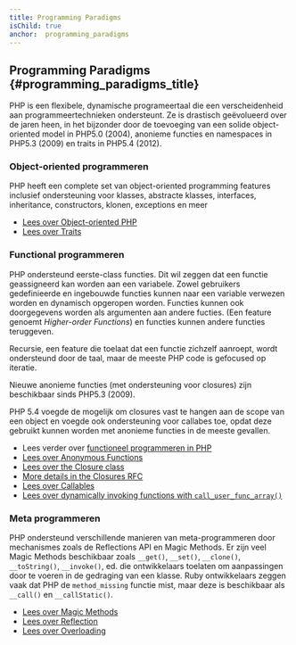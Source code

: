 ```yaml
---
title: Programming Paradigms
isChild: true
anchor:  programming_paradigms
---
```


## Programming Paradigms {#programming_paradigms_title}

PHP is een flexibele, dynamische programeertaal die een verscheidenheid aan programmeertechnieken 
ondersteunt.
Ze is drastisch geëvolueerd over de jaren heen, in het bijzonder door de toevoeging van een 
solide object-oriented model in PHP5.0 (2004), anonieme functies en namespaces in PHP5.3 (2009) 
en traits in PHP5.4 (2012).

### Object-oriented programmeren

PHP heeft een complete set van object-oriented programming features inclusief ondersteuning voor 
klasses, abstracte klasses, interfaces, inheritance, constructors, klonen, exceptions en meer

* [Lees over Object-oriented PHP][oop]
* [Lees over Traits][traits]

### Functional programmeren

PHP ondersteund eerste-class functies. Dit wil zeggen dat een functie geassigneerd kan worden
aan een variabele. 
Zowel gebruikers gedefinieerde en ingebouwde functies kunnen naar een variable verwezen worden en
dynamisch opgeropen worden. 
Functies kunnen ook doorgegevens worden als argumenten aan andere fucties. (Een feature genoemt _Higher-order Functions_) en functies kunnen andere functies teruggeven.

Recursie, een feature die toelaat dat een functie zichzelf aanroept, wordt ondersteund door de taal, maar de meeste PHP code is gefocused op iteratie.

Nieuwe anonieme functies (met ondersteuning voor closures) zijn beschikbaar sinds PHP5.3 (2009).

PHP 5.4 voegde de mogelijk om closures vast te hangen aan de scope van een object en voegde ook ondersteuning voor callabes toe, opdat deze gebruikt kunnen worden met anonieme functies in de meeste gevallen.

* Lees verder over [functioneel programmeren in PHP](/pages/Functional-Programming.html)
* [Lees over Anonymous Functions][anonymous-functions]
* [Lees over the Closure class][closure-class]
* [More details in the Closures RFC][closures-rfc]
* [Lees over Callables][callables]
* [Lees over dynamically invoking functions with `call_user_func_array()`][call-user-func-array]

### Meta programmeren

PHP ondersteund verschillende manieren van meta-programmeren door mechanismes zoals de 
Reflections API en Magic Methods.
Er zijn veel Magic Methods beschikbaar zoals `__get()`, `__set()`, `__clone()`, `__toString()`, 
`__invoke()`, ed. die ontwikkelaars toelaten om aanpassingen door te voeren in de gedraging van 
een klasse.
Ruby ontwikkelaars zeggen vaak dat PHP de `method_missing` functie mist, maar deze is beschikbaar 
als  `__call()` en `__callStatic()`.

* [Lees over Magic Methods][magic-methods]
* [Lees over Reflection][reflection]
* [Lees over Overloading][overloading]


[oop]: https://secure.php.net/language.oop5
[traits]: https://secure.php.net/language.oop5.traits
[anonymous-functions]: https://secure.php.net/functions.anonymous
[closure-class]: https://secure.php.net/class.closure
[closures-rfc]: https://wiki.php.net/rfc/closures
[callables]: https://secure.php.net/language.types.callable
[call-user-func-array]: https://secure.php.net/function.call-user-func-array
[magic-methods]: https://secure.php.net/language.oop5.magic
[reflection]: https://secure.php.net/intro.reflection
[overloading]: https://secure.php.net/language.oop5.overloading

